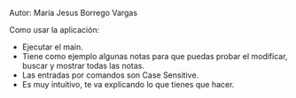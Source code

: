 Autor: Maria Jesus Borrego Vargas

Como usar la aplicación:
 - Ejecutar el main.
 - Tiene como ejemplo algunas notas para que puedas probar el modificar, buscar y mostrar todas las notas.
 - Las entradas por comandos son Case Sensitive.
 - Es muy intuitivo, te va explicando lo que tienes que hacer.
